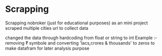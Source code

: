 # Scrapping
Scrapping nobroker (just for educational purposes) as an mini project
scraped multiple cities url to collect data

changed the data through hardcoding from float or string to int 
Example :- removing ₹ symbole and converting 'lacs,crores & thousands' to zeros 
to make datafram for later analysis purpose



